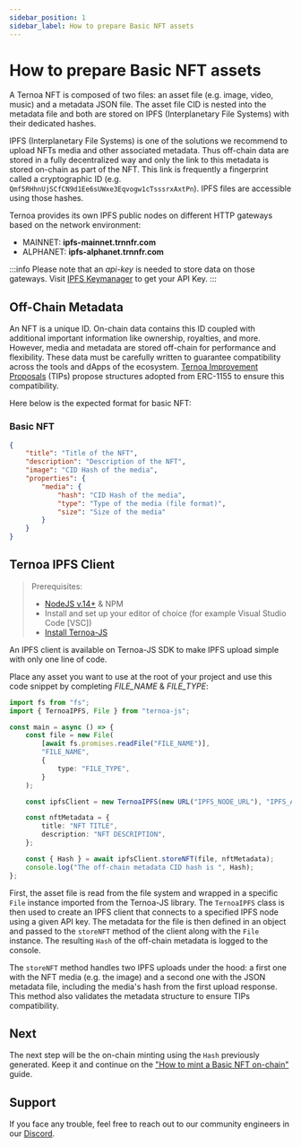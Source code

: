 ```yaml
---
sidebar_position: 1
sidebar_label: How to prepare Basic NFT assets
---
```


# How to prepare Basic NFT assets

A Ternoa NFT is composed of two files: an asset file (e.g. image, video, music) and a metadata JSON file. The asset file CID is nested into the metadata file and both are stored on IPFS (Interplanetary File Systems) with their dedicated hashes.

IPFS (Interplanetary File Systems) is one of the solutions we recommend to upload NFTs media and other associated metadata. Thus off-chain data are stored in a fully decentralized way and only the link to this metadata is stored on-chain as part of the NFT. This link is frequently a fingerprint called a cryptographic ID (e.g. `Qmf5RHhnUjSCfCN9d1Ee6sUWxe3Eqvogw1cTsssrxAxtPn`). IPFS files are accessible using those hashes.

Ternoa provides its own IPFS public nodes on different HTTP gateways based on the network environment:

-   MAINNET: **ipfs-mainnet.trnnfr.com**
-   ALPHANET: **ipfs-alphanet.trnnfr.com**

:::info
Please note that an _api-key_ is needed to store data on those gateways. Visit [IPFS Keymanager](https://ipfs-key-manager-git-dev-ternoa.vercel.app/) to get your API Key.
:::

## Off-Chain Metadata

An NFT is a unique ID. On-chain data contains this ID coupled with additional important information like ownership, royalties, and more. However, media and metadata are stored off-chain for performance and flexibility. These data must be carefully written to guarantee compatibility across the tools and dApps of the ecosystem. [Ternoa Improvement Proposals](https://github.com/capsule-corp-ternoa/ternoa-proposals/tree/main/TIPs) (TIPs) propose structures adopted from ERC-1155 to ensure this compatibility.

Here below is the expected format for basic NFT:

### Basic NFT

```json
{
	"title": "Title of the NFT",
	"description": "Description of the NFT",
	"image": "CID Hash of the media",
	"properties": {
		"media": {
			"hash": "CID Hash of the media",
			"type": "Type of the media (file format)",
			"size": "Size of the media"
		}
	}
}
```

## Ternoa IPFS Client

> Prerequisites:
>
> -   [NodeJS v.14+](https://nodejs.org/en/download/) & NPM
> -   Install and set up your editor of choice (for example Visual Studio Code [VSC])
> -   [Install Ternoa-JS](/for-developers/get-started/install-ternoa-js#step-1-install-ternoa-js)

An IPFS client is available on Ternoa-JS SDK to make IPFS upload simple with only one line of code.

Place any asset you want to use at the root of your project and use this code snippet by completing _FILE_NAME_ & _FILE_TYPE_:

```typescript showLineNumbers
import fs from "fs";
import { TernoaIPFS, File } from "ternoa-js";

const main = async () => {
	const file = new File(
		[await fs.promises.readFile("FILE_NAME")],
		"FILE_NAME",
		{
			type: "FILE_TYPE",
		}
	);

	const ipfsClient = new TernoaIPFS(new URL("IPFS_NODE_URL"), "IPFS_API_KEY");

	const nftMetadata = {
		title: "NFT TITLE",
		description: "NFT DESCRIPTION",
	};

	const { Hash } = await ipfsClient.storeNFT(file, nftMetadata);
	console.log("The off-chain metadata CID hash is ", Hash);
};
```

First, the asset file is read from the file system and wrapped in a specific `File` instance imported from the Ternoa-JS library. The `TernoaIPFS` class is then used to create an IPFS client that connects to a specified IPFS node using a given API key. The metadata for the file is then defined in an object and passed to the `storeNFT` method of the client along with the `File` instance. The resulting `Hash` of the off-chain metadata is logged to the console.

The `storeNFT` method handles two IPFS uploads under the hood: a first one with the NFT media (e.g. the image) and a second one with the JSON metadata file, including the media's hash from the first upload response. This method also validates the metadata structure to ensure TIPs compatibility.

## Next

The next step will be the on-chain minting using the `Hash` previously generated. Keep it and continue on the ["How to mint a Basic NFT on-chain"](/for-developers/guides/NFT/basic-NFT/mint-NFT) guide.

## Support

If you face any trouble, feel free to reach out to our community engineers in our [Discord](https://discord.gg/fUmBkPpnRu).
